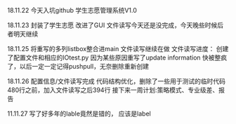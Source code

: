 18.11.22
今天入坑github 
学生志愿管理系统V1.0

18.11.23
封装了学生志愿
改进了GUI
文件读写今天还是没完成，今天晚些时候后者明天继续

18.11.25
将重写的多列listbox整合进main
 文件读写继续在做
文件读写进度：
	创建了配置文件和相应的IOtest.py
因为某些原因重写了update information
快被整疯了，以后一定一定记得pushpull，无奈删除重新创建

18.11.26
配置信息/文件读写完成
代码结构优化，删除了一些用于测试的临时代码
480行之前，加入文件读写之后394行
接下来一周计划:策略模式、专业级差、报告

11.11.27
写了好多年的lable竟然是错的， 应该是label